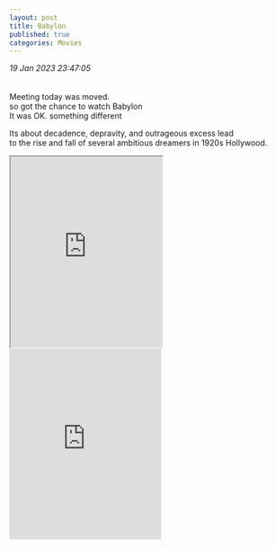 ```yaml
---
layout: post
title: Babylon
published: true
categories: Movies
---
```

_19 Jan 2023 23:47:05_
<br>
<br>
<br>
Meeting today was moved.
<br>
so got the chance to watch Babylon
<br>
It was OK. something different
<br>
<!--more-->
Its about decadence, depravity, and outrageous excess lead 
<br>
to the rise and fall of several ambitious dreamers in 1920s Hollywood.
<br>
<iframe src="https://drive.google.com/file/d/1y-DG4Sosha5L3Fp6infg-IUjNMdjKHQV/preview" width="270" height="340" allow="autoplay"></iframe>
<br>
<iframe width="270" height="340"
src="https://www.youtube.com/embed/5muQK7CuFtY"
frameborder="0"
allow="accelerometer; autoplay; encrypted-media; gyroscope; picture-in-picture"
allowfullscreen></iframe>
